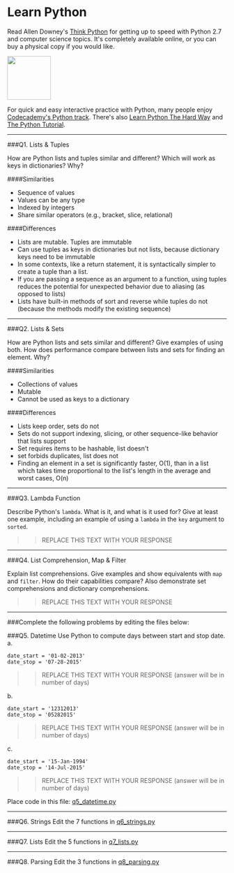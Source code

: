# Learn Python

Read Allen Downey's [Think Python](http://www.greenteapress.com/thinkpython/) for getting up to speed with Python 2.7 and computer science topics. It's completely available online, or you can buy a physical copy if you would like.

<a href="http://www.greenteapress.com/thinkpython/"><img src="img/think_python.png" style="width: 100px;" target="_blank"></a>

For quick and easy interactive practice with Python, many people enjoy [Codecademy's Python track](http://www.codecademy.com/en/tracks/python). There's also [Learn Python The Hard Way](http://learnpythonthehardway.org/book/) and [The Python Tutorial](https://docs.python.org/2/tutorial/).

---

###Q1. Lists &amp; Tuples

How are Python lists and tuples similar and different? Which will work as keys in dictionaries? Why?

####Similarities
- Sequence of values
- Values can be any type
- Indexed by integers
- Share similar operators (e.g., bracket, slice, relational)

####Differences
- Lists are mutable. Tuples are immutable
- Can use tuples as keys in dictionaries but not lists, because dictionary keys need to be immutable
- In some contexts, like a return statement, it is syntactically simpler to create a tuple than a list.
- If you are passing a sequence as an argument to a function, using tuples reduces the potential for unexpected behavior due to aliasing (as opposed to lists)
- Lists have built-in methods of sort and reverse while tuples do not (because the methods modify the existing sequence)



---

###Q2. Lists &amp; Sets

How are Python lists and sets similar and different? Give examples of using both. How does performance compare between lists and sets for finding an element. Why?


####Similarities
- Collections of values
- Mutable
- Cannot be used as keys to a dictionary

####Differences
- Lists keep order, sets do not
- Sets do not support indexing, slicing, or other sequence-like behavior that lists support
- Set requires items to be hashable, list doesn't
- set forbids duplicates, list does not
- Finding an element in a set is significantly faster, O(1), than in a list which takes time proportional to the list's length in the average and worst cases, O(n)

---

###Q3. Lambda Function

Describe Python's `lambda`. What is it, and what is it used for? Give at least one example, including an example of using a `lambda` in the `key` argument to `sorted`.

>> REPLACE THIS TEXT WITH YOUR RESPONSE

---

###Q4. List Comprehension, Map &amp; Filter

Explain list comprehensions. Give examples and show equivalents with `map` and `filter`. How do their capabilities compare? Also demonstrate set comprehensions and dictionary comprehensions.

>> REPLACE THIS TEXT WITH YOUR RESPONSE

---

###Complete the following problems by editing the files below:

###Q5. Datetime
Use Python to compute days between start and stop date.   
a.  

```
date_start = '01-02-2013'    
date_stop = '07-28-2015'
```

>> REPLACE THIS TEXT WITH YOUR RESPONSE (answer will be in number of days)

b.  
```
date_start = '12312013'  
date_stop = '05282015'  
```

>> REPLACE THIS TEXT WITH YOUR RESPONSE (answer will be in number of days)

c.  
```
date_start = '15-Jan-1994'      
date_stop = '14-Jul-2015'  
```

>> REPLACE THIS TEXT WITH YOUR RESPONSE  (answer will be in number of days)

Place code in this file: [q5_datetime.py](python/q5_datetime.py)

---

###Q6. Strings
Edit the 7 functions in [q6_strings.py](python/q6_strings.py)

---

###Q7. Lists
Edit the 5 functions in [q7_lists.py](python/q7_lists.py)

---

###Q8. Parsing
Edit the 3 functions in [q8_parsing.py](python/q8_parsing.py)





